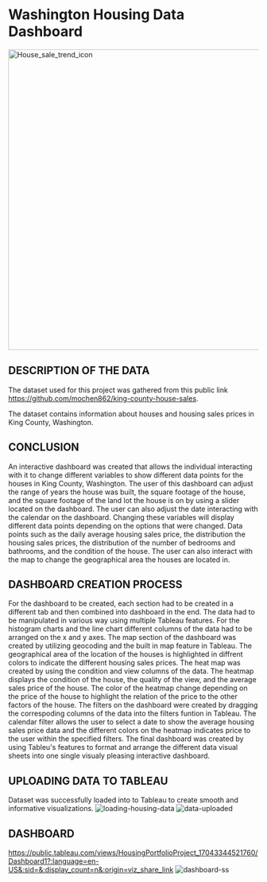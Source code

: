 # Washington Housing Data Dashboard
<img width="604" alt="House_sale_trend_icon" src="https://github.com/dwhite256/Washington-Housing-Data-Dashboard/assets/170587320/09d89766-cf2a-4218-8b7f-9f536d573ec1">

## DESCRIPTION OF THE DATA
The dataset used for this project was gathered from this public link https://github.com/mochen862/king-county-house-sales. 

The dataset contains information about houses and housing sales prices in King County, Washington.

## CONCLUSION
An interactive dashboard was created that allows the individual interacting with it to change different variables to show different data points for the houses in King County, Washington. The user of this dashboard can adjust the range of years the house was built, the square footage of the house, and the square footage of the land lot the house is on by using a slider located on the dashboard. The user can also adjust the date interacting with the calendar on the dashboard. Changing these variables will display different data points depending on the options that were changed. Data points such as the daily average housing sales price, the distribution the housing sales prices, the distribution of the number of bedrooms and bathrooms, and the condition of the house. The user can also interact with the map to change the geographical area the houses are located in.

## DASHBOARD CREATION PROCESS
For the dashboard to be created, each section had to be created in a different tab and then combined into dashboard in the end. The data had to be manipulated in various way using multiple Tableau features. For the histogram charts and the line chart
different columns of the data had to be arranged on the x and y axes. The map section of the dashboard was created by utilizing geocoding and the built in map feature in Tableau. The geographical area of the location of the houses is highlighted in diffrent colors to indicate the different housing sales prices. The heat map was created by using the condition and view columns of the data. The heatmap displays the condition of the house, the quality of the view, and the average sales price of the house. The color of the heatmap change depending on the price of the house to highlight the relation of the price to the other factors of the house. The filters on the dashboard were created by dragging the correspoding columns of the data into the filters funtion in Tableau. The calendar filter allows the user to select a date to show the average housing sales price data and the different colors on the heatmap indicates price to the user within the specified filters. The final dashboard was created by using Tableu's features to format and arrange the different data visual sheets into one single visualy pleasing interactive dashboard.

## UPLOADING DATA TO TABLEAU
Dataset was successfully loaded into to Tableau to create smooth and informative visualizations.
![loading-housing-data](https://github.com/dwhite256/Washington-Housing-Data-Dashboard/assets/170587320/ccb91d02-853b-4062-a62c-2fda055a03a0)
![data-uploaded](https://github.com/dwhite256/Washington-Housing-Data-Dashboard/assets/170587320/52987832-d04e-4f33-8ac0-242698637ddf)

## DASHBOARD
https://public.tableau.com/views/HousingPortfolioProject_17043344521760/Dashboard1?:language=en-US&:sid=&:display_count=n&:origin=viz_share_link
![dashboard-ss](https://github.com/dwhite256/Washington-Housing-Data-Dashboard/assets/170587320/97b7a2c5-f3ba-4e0d-93b1-23245dcf6a28)





 
